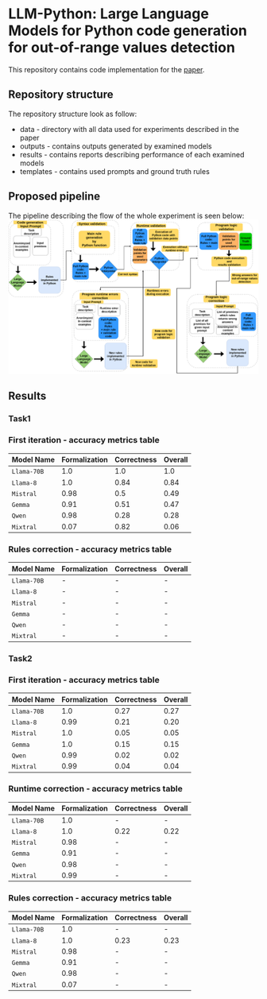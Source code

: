 # LLM-Python: Large Language Models for Python code generation for out-of-range values detection
This repository contains code implementation for the [paper]().

## Repository structure
The repository structure look as follow:
- data - directory with all data used for experiments described in the paper
- outputs - contains outputs generated by examined models
- results - contains reports describing performance of each examined models
- templates - contains used prompts and ground truth rules

## Proposed pipeline
The pipeline describing the flow of the whole experiment is seen below:
![](images/LLM_logic_main_diagram.png)


## Results

### Task1

### First iteration - accuracy metrics table
| Model Name | Formalization | Correctness | Overall |
| ---------- | ------------- | ----------- | ------- |
| `Llama-70B`| 1.0 | 1.0 | 1.0 |
| `Llama-8` | 1.0 | 0.84 | 0.84 |
| `Mistral` | 0.98 | 0.5 | 0.49 |
| `Gemma` | 0.91 | 0.51 | 0.47 |
| `Qwen` | 0.98 | 0.28 | 0.28 |
| `Mixtral` | 0.07 |0.82 | 0.06 |

### Rules correction - accuracy metrics table
| Model Name | Formalization | Correctness | Overall |
| ---------- | ------------- | ----------- | ------- |
| `Llama-70B`| - | - | - |
| `Llama-8` | - | - | - |
| `Mistral` | - | - | - |
| `Gemma` | - | - | - |
| `Qwen` | - | - | - |
| `Mixtral` | - | - | - |

### Task2

### First iteration - accuracy metrics table
| Model Name | Formalization | Correctness | Overall |
| ---------- | ------------- | ----------- | ------- |
| `Llama-70B`| 1.0 | 0.27 | 0.27 |
| `Llama-8` | 0.99 | 0.21 | 0.20 |
| `Mistral` | 1.0 | 0.05 | 0.05 |
| `Gemma` | 1.0 | 0.15 | 0.15 |
| `Qwen` | 0.99 | 0.02 | 0.02 |
| `Mixtral` | 0.99 |0.04 | 0.04 |

### Runtime correction - accuracy metrics table
| Model Name | Formalization | Correctness | Overall |
| ---------- | ------------- | ----------- | ------- |
| `Llama-70B`| 1.0 | - | - |
| `Llama-8` | 1.0 | 0.22 | 0.22 |
| `Mistral` | 0.98 | - | - |
| `Gemma` | 0.91 | - | - |
| `Qwen` | 0.98 | - | - |
| `Mixtral` | 0.99 | - | - |

### Rules correction - accuracy metrics table
| Model Name | Formalization | Correctness | Overall |
| ---------- | ------------- | ----------- | ------- |
| `Llama-70B`| 1.0 | - | - |
| `Llama-8` | 1.0 | 0.23 | 0.23 |
| `Mistral` | 0.98 | - | - |
| `Gemma` | 0.91 | - | - |
| `Qwen` | 0.98 | - | - |
| `Mixtral` | 0.07 | - | - |